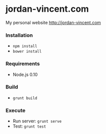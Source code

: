 jordan-vincent.com
==================

My personal website
http://jordan-vincent.com

### Installation
* ``npm install``
* ``bower install``

### Requirements
* Node.js 0.10

### Build
* ``grunt build``

### Execute
* Run server: ``grunt serve``
* Test: ``grunt test``
